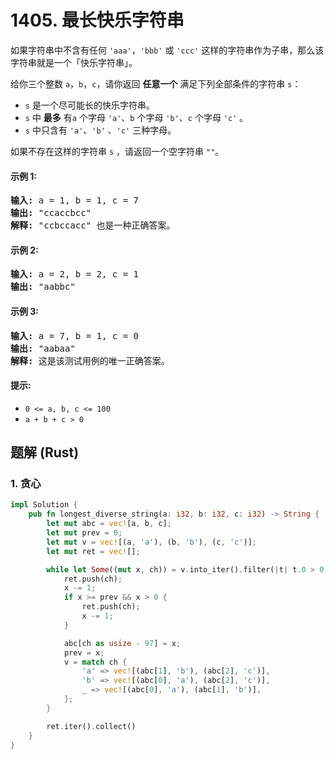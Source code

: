 # 1405. 最长快乐字符串
如果字符串中不含有任何 `'aaa'`，`'bbb'` 或 `'ccc'` 这样的字符串作为子串，那么该字符串就是一个「快乐字符串」。

给你三个整数 `a`，`b`，`c`，请你返回 **任意一个** 满足下列全部条件的字符串 `s`：
* `s` 是一个尽可能长的快乐字符串。
* `s` 中 **最多** 有`a` 个字母 `'a'`、`b` 个字母 `'b'`、`c` 个字母 `'c'` 。
* `s` 中只含有 `'a'`、`'b'` 、`'c'` 三种字母。

如果不存在这样的字符串 `s` ，请返回一个空字符串 `""`。

#### 示例 1:
<pre>
<strong>输入:</strong> a = 1, b = 1, c = 7
<strong>输出:</strong> "ccaccbcc"
<strong>解释:</strong> "ccbccacc" 也是一种正确答案。
</pre>

#### 示例 2:
<pre>
<strong>输入:</strong> a = 2, b = 2, c = 1
<strong>输出:</strong> "aabbc"
</pre>

#### 示例 3:
<pre>
<strong>输入:</strong> a = 7, b = 1, c = 0
<strong>输出:</strong> "aabaa"
<strong>解释:</strong> 这是该测试用例的唯一正确答案。
</pre>

#### 提示:
* `0 <= a, b, c <= 100`
* `a + b + c > 0`

## 题解 (Rust)

### 1. 贪心
```Rust
impl Solution {
    pub fn longest_diverse_string(a: i32, b: i32, c: i32) -> String {
        let mut abc = vec![a, b, c];
        let mut prev = 0;
        let mut v = vec![(a, 'a'), (b, 'b'), (c, 'c')];
        let mut ret = vec![];

        while let Some((mut x, ch)) = v.into_iter().filter(|t| t.0 > 0).max_by_key(|t| t.0) {
            ret.push(ch);
            x -= 1;
            if x >= prev && x > 0 {
                ret.push(ch);
                x -= 1;
            }

            abc[ch as usize - 97] = x;
            prev = x;
            v = match ch {
                'a' => vec![(abc[1], 'b'), (abc[2], 'c')],
                'b' => vec![(abc[0], 'a'), (abc[2], 'c')],
                _ => vec![(abc[0], 'a'), (abc[1], 'b')],
            };
        }

        ret.iter().collect()
    }
}
```
